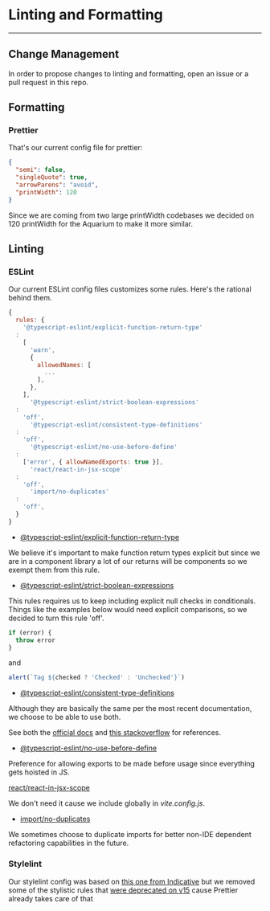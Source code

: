 ﻿# Linting and Formatting

<hr />

## Change Management

In order to propose changes to linting and formatting, open an issue or a pull request in this repo.

## Formatting

### Prettier

That's our current config file for prettier:

```json
{
  "semi": false,
  "singleQuote": true,
  "arrowParens": "avoid",
  "printWidth": 120
}
```

Since we are coming from two large printWidth codebases we decided on 120 printWidth for the Aquarium to make it more
similar.

## Linting

### ESLint

Our current ESLint config files customizes some rules. Here's the rational behind them.

```js
{
  rules: {
    '@typescript-eslint/explicit-function-return-type'
  :
    [
      'warn',
      {
        allowedNames: [
          ...
        ],
      },
    ],
      '@typescript-eslint/strict-boolean-expressions'
  :
    'off',
      '@typescript-eslint/consistent-type-definitions'
  :
    'off',
      '@typescript-eslint/no-use-before-define'
  :
    ['error', { allowNamedExports: true }],
      'react/react-in-jsx-scope'
  :
    'off',
      'import/no-duplicates'
  :
    'off',
  }
}
```

- [@typescript-eslint/explicit-function-return-type](https://github.com/typescript-eslint/typescript-eslint/blob/main/packages/eslint-plugin/docs/rules/explicit-function-return-type.md)

We believe it's important to make function return types explicit but since we are in a component library a lot of our
returns will be components so we exempt them from this rule.

- [@typescript-eslint/strict-boolean-expressions](@typescript-eslint/strict-boolean-expressions)

This rules requires us to keep including explicit null checks in conditionals. Things like the examples below would need
explicit comparisons, so we decided to turn this rule 'off'.

```js
if (error) {
  throw error
}
```

and

```js
alert(`Tag ${checked ? 'Checked' : 'Unchecked'}`)
```

- [@typescript-eslint/consistent-type-definitions](https://github.com/typescript-eslint/typescript-eslint/blob/main/packages/eslint-plugin/docs/rules/consistent-type-definitions.md)

Although they are basically the same per the most recent documentation, we choose to be able to use both.

See both
the [official docs](https://www.typescriptlang.org/docs/handbook/2/everyday-types.html#differences-between-type-aliases-and-interfaces)
and [this stackoverflow](https://stackoverflow.com/questions/37233735/interfaces-vs-types-in-typescript/52682220#52682220)
for references.

- [@typescript-eslint/no-use-before-define](https://typescript-eslint.io/rules/no-use-before-define/#:~:text=Disallow%20the%20use%20of%20variables,type%20%2C%20interface%20and%20enum%20declarations.)

Preference for allowing exports to be made before usage since everything gets hoisted in JS.

[react/react-in-jsx-scope](https://github.com/jsx-eslint/eslint-plugin-react/blob/master/docs/rules/react-in-jsx-scope.md)

We don't need it cause we include globally in _vite.config.js_.

- [import/no-duplicates](https://eslint.org/docs/latest/rules/no-duplicate-imports)

We sometimes choose to duplicate imports for better non-IDE dependent refactoring capabilities in the future.

### Stylelint

Our stylelint config was based
on [this one from Indicative](https://git.corp.mparticle.com/mParticle/indicative-web/blob/development/.stylelintrc)
but we removed some of the stylistic rules that [were deprecated on v15](https://stylelint.io/migration-guide/to-15)
cause Prettier already takes care of that
